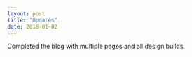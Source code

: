 ```yaml
---
layout: post
title: "Updates"
date: 2018-01-02
---
```


Completed the blog with multiple pages and all design builds.
